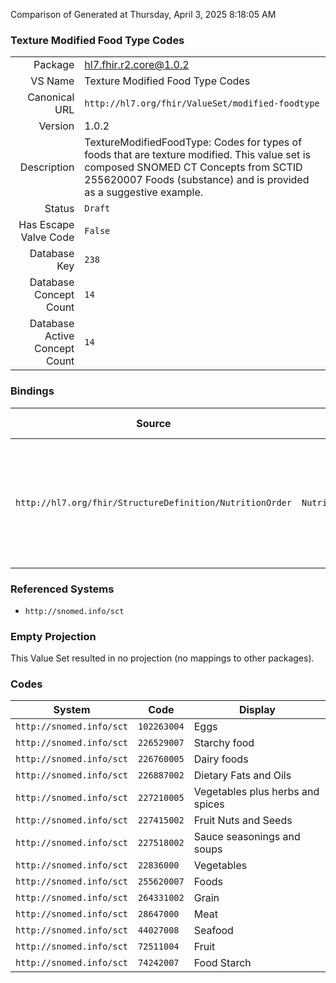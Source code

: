 Comparison of 
Generated at Thursday, April 3, 2025 8:18:05 AM

### Texture Modified Food Type Codes

|      |     |
| ---: | --- |
| Package | hl7.fhir.r2.core@1.0.2 |
| VS Name | Texture Modified Food Type Codes |
| Canonical URL | `http://hl7.org/fhir/ValueSet/modified-foodtype` |
| Version | 1.0.2 |
| Description | TextureModifiedFoodType: Codes for types of foods that are texture modified. This value set is composed SNOMED CT Concepts from SCTID 255620007 Foods (substance) and is provided as a suggestive example. |
| Status | `Draft` |
| Has Escape Valve Code | `False` |
| Database Key | `238` |
| Database Concept Count | `14` |
| Database Active Concept Count | `14` |
### Bindings

| Source | Element | Binding | Strength | Element Short |
| ------ | ------- | ------- | -------- | ------------- |
| `http://hl7.org/fhir/StructureDefinition/NutritionOrder` | `NutritionOrder.oralDiet.texture.foodType` | `http://hl7.org/fhir/ValueSet/modified-foodtype` | `Example` | Concepts that are used to identify an entity that is ingested for nutritional purposes |

### Referenced Systems

* `http://snomed.info/sct`
### Empty Projection

This Value Set resulted in no projection (no mappings to other packages).

### Codes

| System | Code | Display |
| ------ | ---- | ------- |
| `http://snomed.info/sct` | `102263004` | Eggs |
| `http://snomed.info/sct` | `226529007` | Starchy food |
| `http://snomed.info/sct` | `226760005` | Dairy foods |
| `http://snomed.info/sct` | `226887002` | Dietary Fats and Oils |
| `http://snomed.info/sct` | `227210005` | Vegetables plus herbs and spices |
| `http://snomed.info/sct` | `227415002` | Fruit Nuts and Seeds |
| `http://snomed.info/sct` | `227518002` | Sauce seasonings and soups |
| `http://snomed.info/sct` | `22836000` | Vegetables |
| `http://snomed.info/sct` | `255620007` | Foods |
| `http://snomed.info/sct` | `264331002` | Grain |
| `http://snomed.info/sct` | `28647000` | Meat |
| `http://snomed.info/sct` | `44027008` | Seafood |
| `http://snomed.info/sct` | `72511004` | Fruit |
| `http://snomed.info/sct` | `74242007` | Food Starch |
